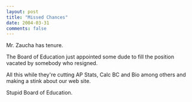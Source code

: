 ```yaml
---
layout: post
title: "Missed Chances"
date: 2004-03-31
comments: false
---
```

Mr. Zaucha has tenure.




The Board of Education just appointed some dude to fill the position vacated
by somebody who resigned.




All this while they're cutting AP Stats, Calc BC and Bio among others and
making a stink about our web site.




Stupid Board of Education.
